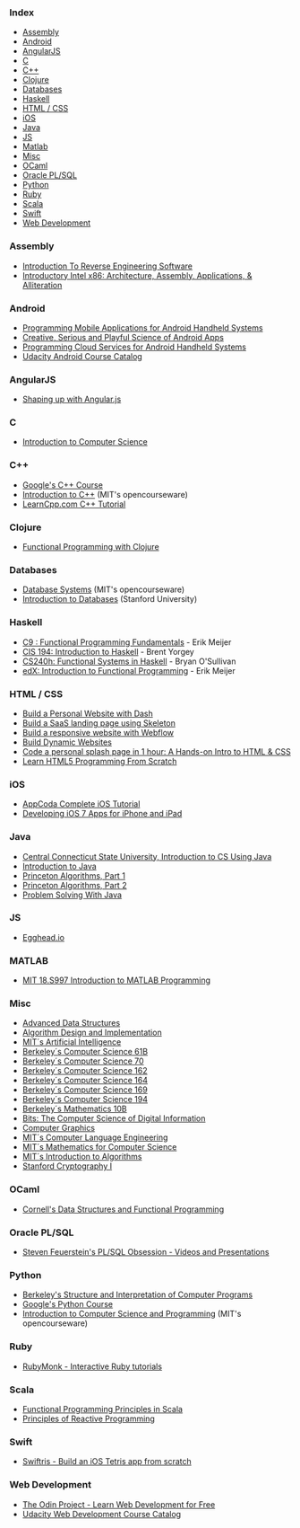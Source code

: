### Index
* [Assembly](#assembly)
* [Android](#android)
* [AngularJS](#angularjs)
* [C](#c)
* [C++](#c-1)
* [Clojure](#clojure)
* [Databases](#databases)
* [Haskell](#haskell)
* [HTML / CSS](#html--css)
* [iOS](#ios)
* [Java](#java)
* [JS](#js)
* [Matlab](#matlab)
* [Misc](#misc)
* [OCaml](#ocaml)
* [Oracle PL/SQL](#oracle-plsql)
* [Python](#python)
* [Ruby](#ruby)
* [Scala](#scala)
* [Swift](#swift)
* [Web Development](#web-development)


### Assembly
* [Introduction To Reverse Engineering Software](http://opensecuritytraining.info/IntroductionToReverseEngineering.html)
* [Introductory Intel x86: Architecture, Assembly, Applications, & Alliteration](http://opensecuritytraining.info/IntroX86.html)


### Android
* [Programming Mobile Applications for Android Handheld Systems](https://www.coursera.org/course/android)
* [Creative, Serious and Playful Science of Android Apps](https://www.coursera.org/course/androidapps101)
* [Programming Cloud Services for Android Handheld Systems](https://www.coursera.org/course/mobilecloud)
* [Udacity Android Course Catalog](https://www.udacity.com/courses#!/android)

### AngularJS
* [Shaping up with Angular.js](https://www.codeschool.com/courses/shaping-up-with-angular-js)

### C
* [Introduction to Computer Science](https://www.edx.org/course/introduction-computer-science-harvardx-cs50x#.VNsjDvmUcmQ)
 
### C++
* [Google's C++ Course](https://developers.google.com/edu/c++/)
* [Introduction to C++](http://ocw.mit.edu/courses/electrical-engineering-and-computer-science/6-096-introduction-to-c-january-iap-2011/) (MIT's opencourseware)
* [LearnCpp.com C++ Tutorial](http://www.learncpp.com/)


### Clojure
* [Functional Programming with Clojure](http://mooc.cs.helsinki.fi/clojure)


### Databases
* [Database Systems](http://ocw.mit.edu/courses/electrical-engineering-and-computer-science/6-830-database-systems-fall-2010/) (MIT's opencourseware)
* [Introduction to Databases](https://class.stanford.edu/courses/Engineering/db/2014_1/about) (Stanford University)


### Haskell
* [C9 : Functional Programming Fundamentals](http://channel9.msdn.com/Series/C9-Lectures-Erik-Meijer-Functional-Programming-Fundamentals) - Erik Meijer
* [CIS 194: Introduction to Haskell](http://www.seas.upenn.edu/~cis194/) - Brent Yorgey
* [CS240h: Functional Systems in Haskell](http://www.scs.stanford.edu/11au-cs240h/notes/) - Bryan O'Sullivan
* [edX: Introduction to Functional Programming](https://www.edx.org/course/introduction-functional-programming-delftx-fp101x) - Erik Meijer


### HTML / CSS
* [Build a Personal Website with Dash](https://dash.generalassemb.ly/)
* [Build a SaaS landing page using Skeleton](https://www.bloc.io/tutorials/jottly-a-beginner-s-guide-to-html-css-skeleton-and-animate-css)
* [Build a responsive website with Webflow](https://www.bloc.io/tutorials/webflow-tutorial-design-responsive-sites-with-webflow)
* [Build Dynamic Websites](http://cs75.tv/2010/fall/)
* [Code a personal splash page in 1 hour: A Hands-on Intro to HTML & CSS](http://www.thefirehoseproject.com/lessons/splash-page)
* [Learn HTML5 Programming From Scratch](https://www.udemy.com/learn-html5-programming-from-scratch/)


### iOS
* [AppCoda Complete iOS Tutorial](http://www.appcoda.com/ios-programming-course/)
* [Developing iOS 7 Apps for iPhone and iPad](https://itunes.apple.com/us/course/developing-ios-7-apps-for/id733644550)


### Java
* [Central Connecticut State University, Introduction to CS Using Java](http://chortle.ccsu.edu/CS151/cs151java.html)
* [Introduction to Java](http://ocw.mit.edu/courses/electrical-engineering-and-computer-science/6-092-introduction-to-programming-in-java-january-iap-2010/)
* [Princeton Algorithms, Part 1](https://www.coursera.org/course/algs4partI)
* [Princeton Algorithms, Part 2](https://www.coursera.org/course/algs4partII)
* [Problem Solving With Java](https://www.udacity.com/course/cs046)


### JS
* [Egghead.io](https://egghead.io/)


### MATLAB
* [MIT 18.S997 Introduction to MATLAB Programming](http://ocw.mit.edu/courses/mathematics/18-s997-introduction-to-matlab-programming-fall-2011/)


### Misc
* [Advanced Data Structures](http://ocw.mit.edu/courses/electrical-engineering-and-computer-science/6-851-advanced-data-structures-spring-2012/)
* [Algorithm Design and Implementation](https://www.youtube.com/playlist?list=PL6EF0274BD849A7D5)
* [MIT´s Artificial Intelligence](http://ocw.mit.edu/courses/electrical-engineering-and-computer-science/6-034-artificial-intelligence-fall-2010/)
* [Berkeley´s Computer Science 61B](https://www.youtube.com/playlist?list=PL-XXv-cvA_iDXrTvCvDgIkeCWeSIDr4Yh)
* [Berkeley´s Computer Science  70](https://www.youtube.com/course?list=EC1A2EBAC4283FE3EA)
* [Berkeley´s Computer Science 162](https://www.youtube.com/view_play_list?p=-XXv-cvA_iCrnl0625nXp4GimjT-cv_1)
* [Berkeley´s Computer Science 164](https://www.youtube.com/playlist?list=PL3A16CFC42CA6EF4F&feature=plcp)
* [Berkeley´s Computer Science 169](https://www.youtube.com/view_play_list?p=-XXv-cvA_iAS_kCeleydK6mDc0kCbdhU)
* [Berkeley´s Computer Science 194](https://www.youtube.com/view_play_list?p=-XXv-cvA_iB_5Q8G8kW5idSwNmXypmQE)
* [Berkeley´s Mathematics 10B](https://www.youtube.com/view_play_list?p=-XXv-cvA_iCZ8sTG0pDuBubsDfOFoY2X)
* [Bits: The Computer Science of Digital Information](http://www.extension.harvard.edu/open-learning-initiative/bits)
* [Computer Graphics](http://nptel.ac.in/courses/106106090/)
* [MIT´s Computer Language Engineering](http://ocw.mit.edu/courses/electrical-engineering-and-computer-science/6-035-computer-language-engineering-sma-5502-fall-2005/lecture-notes/)
* [MIT´s Mathematics for Computer Science](http://ocw.mit.edu/courses/electrical-engineering-and-computer-science/6-042j-mathematics-for-computer-science-fall-2010/video-lectures/)
* [MIT´s Introduction to Algorithms](http://ocw.mit.edu/courses/electrical-engineering-and-computer-science/6-006-introduction-to-algorithms-fall-2011/)
* [Stanford Cryptography I](https://www.coursera.org/course/crypto)


### OCaml
* [Cornell's Data Structures and Functional Programming](http://www.cs.cornell.edu/courses/cs3110/)


### Oracle PL/SQL
* [Steven Feuerstein's PL/SQL Obsession - Videos and Presentations](http://www.toadworld.com/platforms/oracle/w/wiki/8243.plsql-obsession.aspx)


### Python
* [Berkeley's Structure and Interpretation of Computer Programs](http://www-inst.eecs.berkeley.edu/~cs61a/)
* [Google's Python Course](https://developers.google.com/edu/python/)
* [Introduction to Computer Science and Programming](http://ocw.mit.edu/courses/electrical-engineering-and-computer-science/6-00sc-introduction-to-computer-science-and-programming-spring-2011/) (MIT's opencourseware)


### Ruby
* [RubyMonk - Interactive Ruby tutorials](http://rubymonk.com)


### Scala
* [Functional Programming Principles in Scala](https://www.coursera.org/course/progfun)
* [Principles of Reactive Programming](https://www.coursera.org/course/reactive)


### Swift
* [Swiftris - Build an iOS Tetris app from scratch](https://www.bloc.io/tutorials/swiftris-build-your-first-ios-game-with-swift)


### Web Development
* [The Odin Project - Learn Web Development for Free](http://www.theodinproject.com/)
* [Udacity Web Development Course Catalog](https://www.udacity.com/courses#!/web-development)
